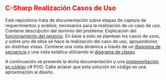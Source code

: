 ## <span style="color: red;">C-Sharp Realización Casos de Uso</span>

Este repositorio trata de documentación sobre etapas de captura de requerimientos y análisis, necesarios para la realización de un caso de uso.
Contiene descripción del dominio del problema. Explicación del [funcionamiento del negocio](DescripcionDelDominio.pdf).
En base a esto se plantean los casos de usos, y sobre uno de ellos se hace la realización del caso de uso, apoyandonos en distintas vistas.
Contiene una vista dinámica a través de un [diagrama de secuencia](VistaDinamica.png) y una vista estática utilizando el [diagrama de clases](VistaEstaticaDiagramaClases.png).

A continuación se presente la dicha documentación y una [implementación en código](PPI_v3) c# POO. Cabe aclarar que esta solución en código es una aproximación al diseño.
